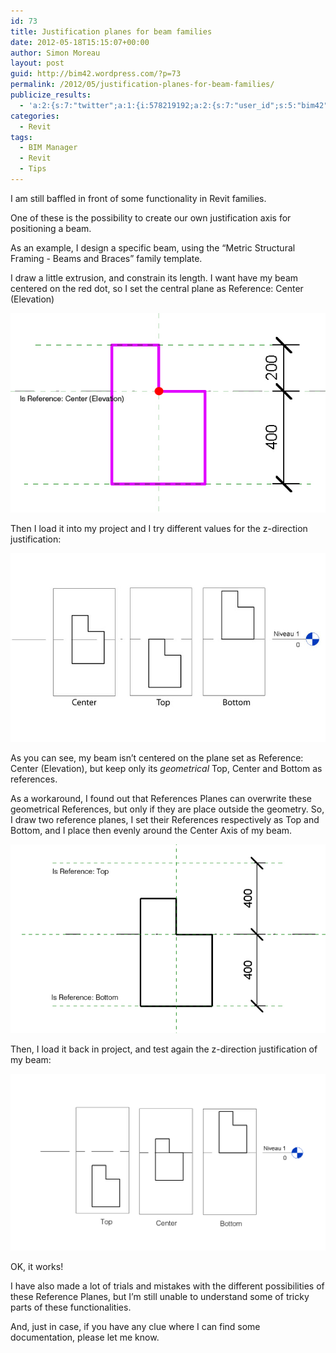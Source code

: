```yaml
---
id: 73
title: Justification planes for beam families
date: 2012-05-18T15:15:07+00:00
author: Simon Moreau
layout: post
guid: http://bim42.wordpress.com/?p=73
permalink: /2012/05/justification-planes-for-beam-families/
publicize_results:
  - 'a:2:{s:7:"twitter";a:1:{i:578219192;a:2:{s:7:"user_id";s:5:"bim42";s:7:"post_id";s:18:"203503994520346624";}}s:2:"fb";a:1:{i:589116337;a:2:{s:7:"user_id";s:9:"589116337";s:7:"post_id";s:17:"10150816506111338";}}}'
categories:
  - Revit
tags:
  - BIM Manager
  - Revit
  - Tips
---
```

I am still baffled in front of some functionality in Revit families.

One of these is the possibility to create our own justification axis for positioning a beam.

As an example, I design a specific beam, using the “Metric Structural Framing - Beams and Braces” family template.

I draw a little extrusion, and constrain its length. I want have my beam centered on the red dot, so I set the central plane as Reference: Center (Elevation)

![extrusion](/assets/2012/05/extrusion.jpg)

Then I load it into my project and I try different values for the z-direction justification:

![justification](/assets/2012/05/justification.jpg)

As you can see, my beam isn’t centered on the plane set as Reference: Center (Elevation), but keep only its _geometrical_ Top, Center and Bottom as references.

As a workaround, I found out that References Planes can overwrite these geometrical References, but only if they are place outside the geometry. So, I draw two reference planes, I set their References respectively as Top and Bottom, and I place then evenly around the Center Axis of my beam.

![referencesplanes](/assets/2012/05/referencesplanes.jpg)

Then, I load it back in project, and test again the z-direction justification of my beam:

![justification2](/assets/2012/05/justification2.jpg)

OK, it works!

I have also made a lot of trials and mistakes with the different possibilities of these Reference Planes, but I’m still unable to understand some of tricky parts of these functionalities.

And, just in case, if you have any clue where I can find some documentation, please let me know.